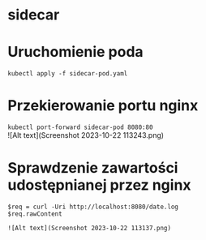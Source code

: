 # sidecar

# Uruchomienie poda  
`kubectl apply -f sidecar-pod.yaml`  

# Przekierowanie portu nginx  
`kubectl port-forward sidecar-pod 8080:80`  
![Alt text](Screenshot 2023-10-22 113243.png)

# Sprawdzenie zawartości udostępnianej przez nginx
```
$req = curl -Uri http://localhost:8080/date.log
$req.rawContent

![Alt text](Screenshot 2023-10-22 113137.png)
```
